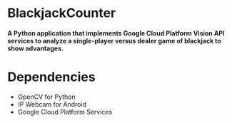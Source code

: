 # BlackjackCounter

#### A Python application that implements Google Cloud Platform Vision API services to analyze a single-player versus dealer game of blackjack to show advantages.

# Dependencies

  * OpenCV for Python
  * IP Webcam for Android
  * Google Cloud Platform Services